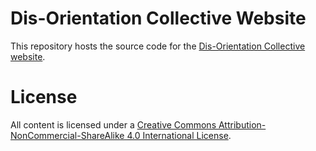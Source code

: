Dis-Orientation Collective Website
==================================

This repository hosts the source code for the [Dis-Orientation Collective website][website].

License
=======

All content is licensed under a [Creative Commons Attribution-NonCommercial-ShareAlike 4.0 International License][CClicense].

[website]: http://dis-orientation.info
[CClicense]: http://creativecommons.org/licenses/by-nc-sa/4.0/
